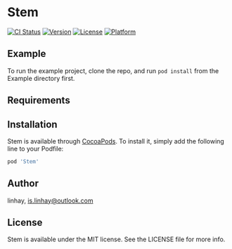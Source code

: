 # Stem

[![CI Status](https://img.shields.io/travis/linhay/Stem.svg?style=flat)](https://travis-ci.org/linhay/Stem)
[![Version](https://img.shields.io/cocoapods/v/Stem.svg?style=flat)](https://cocoapods.org/pods/Stem)
[![License](https://img.shields.io/cocoapods/l/Stem.svg?style=flat)](https://cocoapods.org/pods/Stem)
[![Platform](https://img.shields.io/cocoapods/p/Stem.svg?style=flat)](https://cocoapods.org/pods/Stem)

## Example

To run the example project, clone the repo, and run `pod install` from the Example directory first.

## Requirements

## Installation

Stem is available through [CocoaPods](https://cocoapods.org). To install
it, simply add the following line to your Podfile:

```ruby
pod 'Stem'
```

## Author

linhay, is.linhay@outlook.com

## License

Stem is available under the MIT license. See the LICENSE file for more info.
